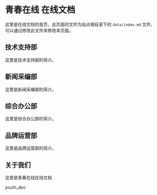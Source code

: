 # 青春在线 在线文档
这里是在线文档的首页，此页面的文件为站点根目录下的 `data/index.md` 文件，可以通过修改此文件来修改本页面。

## 技术支持部
这里是技术支持部的简介。

## 新闻采编部
这里是新闻采编部的简介。

## 综合办公部
这里是综合办公部的简介。

## 品牌运营部
这里是品牌运营部的简介。

## 关于我们
这里是青春在线在线文档

youth_doc